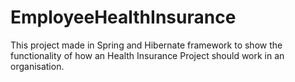 # EmployeeHealthInsurance
This project made in Spring and Hibernate framework to show the functionality of how an Health Insurance Project should work in an organisation.
